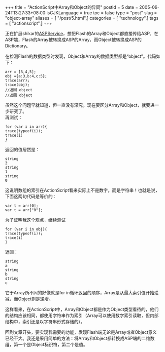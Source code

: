 +++
title = "ActionScript中Array和Object的异同"
postid = 5
date = 2005-09-24T13:27:33+08:00
isCJKLanguage = true
toc = false
type = "post"
slug = "object-array"
aliases = [ "/post/5.html",]
categories = [ "technology",]
tags = [ "actionscript",]
+++


正在扩展shikar的[ASPService](http://www.show-studio.net/weblog/comment.cfm?id=78)，想把Flash的Array和Object都直接传给ASP，在ASP端，Flash的Array被转换成ASP的Array，而Object被转换成ASP的Dictionary。  

在检测Flash的数据类型时发现，Object和Array的数据类型都是“object”。代码如下：<!--more-->

``` {line="1" lang="actionscript"}
arr = [3,4,5];
obj ={a:3,b:4,c:5};
trace(arr);
trace(obj);
//返回 object
//返回 object
```

虽然这个问题早就知道，但一直没有深究。现在要区分Array和Object，就要进一步研究了。  
再测试：

``` {line="1" lang="actionscript"}
for (var i in arr){
trace(typeof(i));
trace(i)
}
```

返回的值居然是：

    string
    2
    string
    1
    string
    0

这说明数组的索引在ActionScript看来实际上不是数字，而是字符串！也就是说，下面这两句代码是等价的：

``` {line="1" lang="actionscript"}
var t = arr[0];
var t = arr["0"];
```

为了证明我这个观点，继续测试

``` {line="1" lang="actionscript"}
for (var i in obj){
trace(typeof(i));
trace(i)
}
```

返回：

    string
    a
    string
    b
    string
    c

它于Array所不同的好像就是for
in循环返回的顺序，Array是从最大索引值开始递减，而Object则是递增。  

这样看来，在ActionScript中，Array和Object都是作为Object类型看待的，他们的结构应该相同，都使用字符串作为索引（Array可以使用数字索引读取，但内部结构中，索引还是以字符串形式存储的）。  

回到文章开头，要实现我需要的功能，发现Flash端无论是Array或者Object意义已经不大。我还是采用简单的方法：将Array和Object都转换成ASP端的二维数组，第一个是Object标识符，第二个是值。

